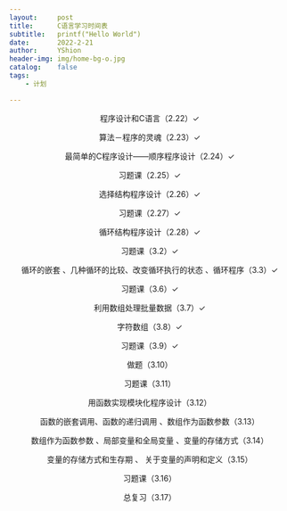 ```yaml
---
layout:     post
title:      C语言学习时间表
subtitle:   printf("Hello World")
date:       2022-2-21
author:     YShion
header-img: img/home-bg-o.jpg
catalog:    false
tags:
    - 计划

---
```

<p align="center">程序设计和C语言（2.22）✓</p>

<p align="center">算法－程序的灵魂（2.23）✓</p>

<p align="center">最简单的C程序设计――顺序程序设计（2.24）✓</p>

<p align="center">习题课（2.25）✓</p>

<p align="center">选择结构程序设计（2.26）✓</p>

<p align="center">习题课（2.27）✓</p>

<p align="center">循环结构程序设计（2.28）✓</p>

<p align="center">习题课（3.2）✓</p>

<p align="center">循环的嵌套 、几种循环的比较、改变循环执行的状态 、循环程序（3.3）✓</p>

<p align="center">习题课（3.6）✓</p>

<p align="center">利用数组处理批量数据（3.7）✓</p>

<p align="center">字符数组（3.8）✓</p>

<p align="center">习题课（3.9）✓</p>

<p align="center">做题（3.10）</p>

<p align="center">习题课（3.11）</p>

<p align="center">用函数实现模块化程序设计（3.12）</p>

<p align="center">函数的嵌套调用、函数的递归调用 、数组作为函数参数（3.13）</p>

<p align="center">数组作为函数参数 、局部变量和全局变量 、变量的存储方式（3.14）</p>

<p align="center">变量的存储方式和生存期 、 关于变量的声明和定义（3.15）</p>

<p align="center">习题课（3.16）</p>

<p align="center">总复习（3.17）</p>

